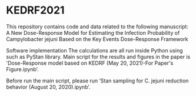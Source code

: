 # KEDRF2021

This repository contains code and data related to the following manuscript: A New Dose-Response Model for Estimating the Infection Probability of Campylobacter jejuni Based on the Key Events Dose-Response Framework

Software implementation The calculations are all run inside Python using such as PyStan library. Main script for the results and figures in the paper is 'Dose-Response model based on KEDRF (May 20, 2021)-For Paper's Figure.ipynb’.

Before run the main script, please run ‘Stan sampling for C. jejuni reduction behavior  (August 20, 2020).ipynb’.
